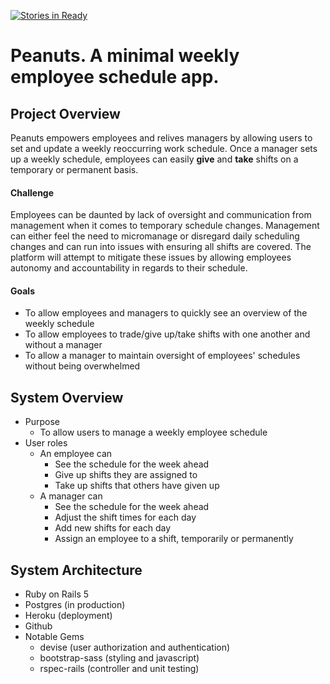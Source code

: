 [![Stories in Ready](https://badge.waffle.io/Thomascountz/peanuts.png?label=ready&title=Ready)](https://waffle.io/Thomascountz/peanuts)
# Peanuts. A minimal weekly employee schedule app.

## Project Overview
Peanuts empowers employees and relives managers by allowing users to set and update a weekly reoccurring work schedule. Once a manager sets up a weekly schedule, employees can easily **give** and **take** shifts on a temporary or permanent basis. 

#### Challenge 
Employees can be daunted by lack of oversight and communication from management when it comes to temporary schedule changes. Management can either feel the need to micromanage or disregard daily scheduling changes and can run into issues with ensuring all shifts are covered. The platform will attempt to mitigate these issues by allowing employees autonomy and accountability in regards to their schedule. 

#### Goals
- To allow employees and managers to quickly see an overview of the weekly schedule
- To allow employees to trade/give up/take shifts with one another and without a manager
- To allow a manager to maintain oversight of employees' schedules without being overwhelmed

## System Overview

- Purpose
  - To allow users to manage a weekly employee schedule
- User roles
  - An employee can
    - See the schedule for the week ahead
    - Give up shifts they are assigned to
    - Take up shifts that others have given up
  - A manager can
    - See the schedule for the week ahead
    - Adjust the shift times for each day
    - Add new shifts for each day
    - Assign an employee to a shift, temporarily or permanently 

## System Architecture

- Ruby on Rails 5
- Postgres (in production)
- Heroku (deployment)
- Github 
- Notable Gems
  - devise (user authorization and authentication)
  - bootstrap-sass (styling and javascript)
  - rspec-rails (controller and unit testing)